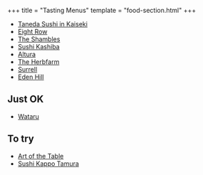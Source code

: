 +++
title = "Tasting Menus"
template = "food-section.html"
+++

- [Taneda Sushi in Kaiseki](https://tanedaseattle.com/)
- [Eight Row](https://www.eightrow.com/)
- [The Shambles](https://www.delimeatsbar.com/)
- [Sushi Kashiba](https://sushikashiba.com/)
- [Altura](https://alturarestaurant.com/)
- [The Herbfarm](https://www.theherbfarm.com/)
- [Surrell](https://surrellseattle.com/)
- [Eden Hill](https://www.edenhillrestaurant.com/)

## Just OK
- [Wataru](https://wataruseattle.com/)

## To try
- [Art of the Table](https://www.artofthetable.net/)
- [Sushi Kappo Tamura](https://www.sushikappotamura.com/)
